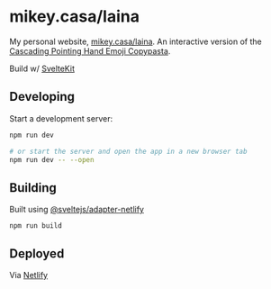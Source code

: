 # mikey.casa/laina

My personal website, [mikey.casa/laina](https://mikey.casa/laina). An interactive version of the [Cascading Pointing Hand Emoji Copypasta](https://knowyourmeme.com/memes/cascading-pointing-hand-emoji-copypasta).

Build w/ [SvelteKit](https://github.com/sveltejs/kit)

## Developing

Start a development server:

```bash
npm run dev

# or start the server and open the app in a new browser tab
npm run dev -- --open
```

## Building

Built using [@sveltejs/adapter-netlify](https://github.com/sveltejs/kit/tree/master/packages/adapter-netlify)

```
npm run build
```

## Deployed

Via [Netlify](https://www.netlify.com/)
